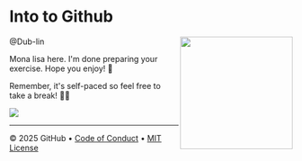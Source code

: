 # Into to Github

<img src="https://octodex.github.com/images/Professortocat_v2.png" align="right" height="200px" />

@Dub-lin

Mona lisa here. I'm done preparing your exercise. Hope you enjoy! 💫

Remember, it's self-paced so feel free to take a break! 🛀🛀

[![](https://img.shields.io/badge/Go%20to%20Exercise-%E2%86%92-1f883d?style=for-the-badge&logo=github&labelColor=197935)](https://github.com/dub-lin/sturdy-couscous/issues/1)

---

&copy; 2025 GitHub &bull; [Code of Conduct](https://www.contributor-covenant.org/version/2/1/code_of_conduct/code_of_conduct.md) &bull; [MIT License](https://gh.io/mit)

